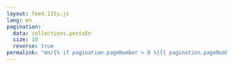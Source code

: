 ```yaml
---
layout: feed.11ty.js
lang: en
pagination:
  data: collections.postsEn
  size: 10
  reverse: true
permalink: "en/{% if pagination.pageNumber > 0 %}{{ pagination.pageNumber | plus: 1 }}/{% endif %}index.html"
---
```

